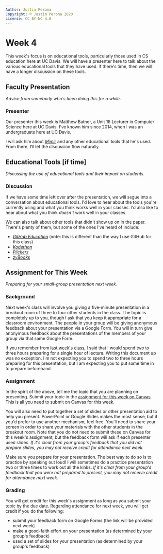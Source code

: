 ```yaml
---
Author: Justin Perona
Copyright: © Justin Perona 2020
License: CC BY-NC 4.0
---
```


# Week 4

This week's focus is on educational tools, particularly those used in CS education here at UC Davis.
We will have a presenter here to talk about the various educational tools that they have used.
If there's time, then we will have a longer discussion on these tools.

## Faculty Presentation

*Advice from somebody who's been doing this for a while.*

### Presenter

Our presenter this week is Matthew Butner, a Unit 18 Lecturer in Computer Science here at UC Davis.
I've known him since 2014, when I was an undergraduate here at UC Davis.

I will ask him about [*Mimir*](https://www.mimirhq.com/) and any other educational tools that he's used.
From there, I'll let the discussion flow naturally.

## Educational Tools [if time]

*Discussing the use of educational tools and their impact on students.*

### Discussion

If we have some time left over after the presentation, we will segue into a conversation about educational tools.
I'd love to hear about the tools you're currently using and what you think works well in your classes.
I'd also like to hear about what you think *doesn't* work well in your classes.

We can also talk about other tools that didn't show up on in the paper.
There's plenty of them, but some of the ones I've heard of include:

* [*GitHub Education*](https://education.github.com/) (note: this is different than the way I use GitHub for this class)
* [*Kodethon*](https://www.kodethon.com/#/)
* [*Plickers*](https://www.plickers.com/)
* [*zyBooks*](https://www.zybooks.com/)

## Assignment for This Week

*Preparing for your small-group presentation next week.*

### Background

Next week's class will involve you giving a five-minute presentation in a breakout room of three to four other students in the class.
The topic is completely up to you, though I ask that you keep it appropriate for a classroom environment.
The people in your group will be giving anonymous feedback about your presentation via a Google Form.
You will in turn give anonymous feedback about the presentations of the members of your group via that same Google Form.

If you remember from [last week's class](./week02.md), I said that I would spend two to three hours preparing for a single hour of lecture.
Writing this document up was no exception.
I'm not expecting you to spend two to three hours preparing for this presentation, but I am expecting you to put some time in to prepare beforehand.

### Assignment

In the spirit of the above, tell me the topic that you are planning on presenting.
Submit your topic in the [assignment for this week on Canvas](https://canvas.ucdavis.edu/courses/461800/assignments/446268).
This is all you need to submit on Canvas for this week.

You will also need to put together a set of slides or other presentation aid to help you present.
PowerPoint or Google Slides makes the most sense, but if you'd prefer to use another mechanism, feel free.
You'll need to share your screen in order to share your materials with the other students in the breakout room.
Note that you do not need to submit these on Canvas for this week's assignment, but the feedback form will ask if each presenter used slides.
*If it's clear from your group's feedback that you did not prepare slides, you may not receive credit for attendance next week.*

Make sure you prepare for your presentation.
The best way to do so is to practice by speaking out loud!
I will sometimes do a practice presentation two or three times to work out all the kinks.
*If it's clear from your group's feedback that you were not prepared to present, you may not receive credit for attendance next week.*

### Grading

You will get credit for this week's assignment as long as you submit your topic by the due date.
Regarding attendance for next week, you will get credit if you do the following:

* submit your feedback form on Google Forms (the link will be provided next week)
* make a good-faith effort on your presentation (as determined by your group's feedback)
* used a set of slides for your presentation (as determined by your group's feedback)
